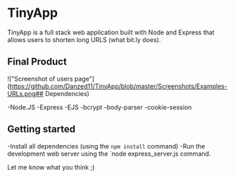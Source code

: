 # TinyApp

TinyApp is a full stack web application built with Node and Express that allows users to shorten long URLS (what bit.ly does).

## Final Product
!["Screenshot of users page"](https://github.com/Danzed11/TinyApp/blob/master/Screenshots/Examples-URLs.png## Dependencies)

-Node.JS
-Express
-EJS
-bcrypt
-body-parser
-cookie-session

## Getting started
-Install all dependencies (using the `npm install` command)
-Run the development web server using the `node express_server.js command.

Let me know what you think ;)
